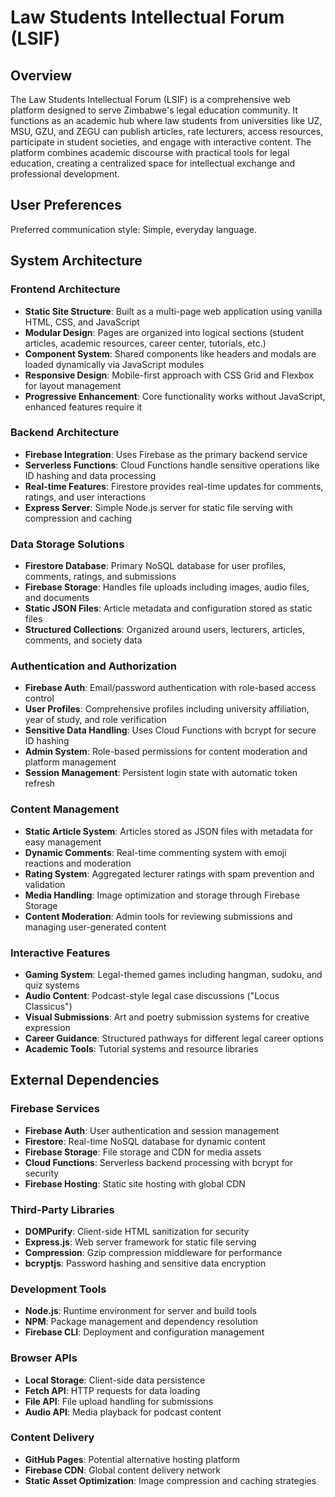 # Law Students Intellectual Forum (LSIF)

## Overview

The Law Students Intellectual Forum (LSIF) is a comprehensive web platform designed to serve Zimbabwe's legal education community. It functions as an academic hub where law students from universities like UZ, MSU, GZU, and ZEGU can publish articles, rate lecturers, access resources, participate in student societies, and engage with interactive content. The platform combines academic discourse with practical tools for legal education, creating a centralized space for intellectual exchange and professional development.

## User Preferences

Preferred communication style: Simple, everyday language.

## System Architecture

### Frontend Architecture
- **Static Site Structure**: Built as a multi-page web application using vanilla HTML, CSS, and JavaScript
- **Modular Design**: Pages are organized into logical sections (student articles, academic resources, career center, tutorials, etc.)
- **Component System**: Shared components like headers and modals are loaded dynamically via JavaScript modules
- **Responsive Design**: Mobile-first approach with CSS Grid and Flexbox for layout management
- **Progressive Enhancement**: Core functionality works without JavaScript, enhanced features require it

### Backend Architecture
- **Firebase Integration**: Uses Firebase as the primary backend service
- **Serverless Functions**: Cloud Functions handle sensitive operations like ID hashing and data processing
- **Real-time Features**: Firestore provides real-time updates for comments, ratings, and user interactions
- **Express Server**: Simple Node.js server for static file serving with compression and caching

### Data Storage Solutions
- **Firestore Database**: Primary NoSQL database for user profiles, comments, ratings, and submissions
- **Firebase Storage**: Handles file uploads including images, audio files, and documents
- **Static JSON Files**: Article metadata and configuration stored as static files
- **Structured Collections**: Organized around users, lecturers, articles, comments, and society data

### Authentication and Authorization
- **Firebase Auth**: Email/password authentication with role-based access control
- **User Profiles**: Comprehensive profiles including university affiliation, year of study, and role verification
- **Sensitive Data Handling**: Uses Cloud Functions with bcrypt for secure ID hashing
- **Admin System**: Role-based permissions for content moderation and platform management
- **Session Management**: Persistent login state with automatic token refresh

### Content Management
- **Static Article System**: Articles stored as JSON files with metadata for easy management
- **Dynamic Comments**: Real-time commenting system with emoji reactions and moderation
- **Rating System**: Aggregated lecturer ratings with spam prevention and validation
- **Media Handling**: Image optimization and storage through Firebase Storage
- **Content Moderation**: Admin tools for reviewing submissions and managing user-generated content

### Interactive Features
- **Gaming System**: Legal-themed games including hangman, sudoku, and quiz systems
- **Audio Content**: Podcast-style legal case discussions ("Locus Classicus")
- **Visual Submissions**: Art and poetry submission systems for creative expression
- **Career Guidance**: Structured pathways for different legal career options
- **Academic Tools**: Tutorial systems and resource libraries

## External Dependencies

### Firebase Services
- **Firebase Auth**: User authentication and session management
- **Firestore**: Real-time NoSQL database for dynamic content
- **Firebase Storage**: File storage and CDN for media assets
- **Cloud Functions**: Serverless backend processing with bcrypt for security
- **Firebase Hosting**: Static site hosting with global CDN

### Third-Party Libraries
- **DOMPurify**: Client-side HTML sanitization for security
- **Express.js**: Web server framework for static file serving
- **Compression**: Gzip compression middleware for performance
- **bcryptjs**: Password hashing and sensitive data encryption

### Development Tools
- **Node.js**: Runtime environment for server and build tools
- **NPM**: Package management and dependency resolution
- **Firebase CLI**: Deployment and configuration management

### Browser APIs
- **Local Storage**: Client-side data persistence
- **Fetch API**: HTTP requests for data loading
- **File API**: File upload handling for submissions
- **Audio API**: Media playback for podcast content

### Content Delivery
- **GitHub Pages**: Potential alternative hosting platform
- **Firebase CDN**: Global content delivery network
- **Static Asset Optimization**: Image compression and caching strategies